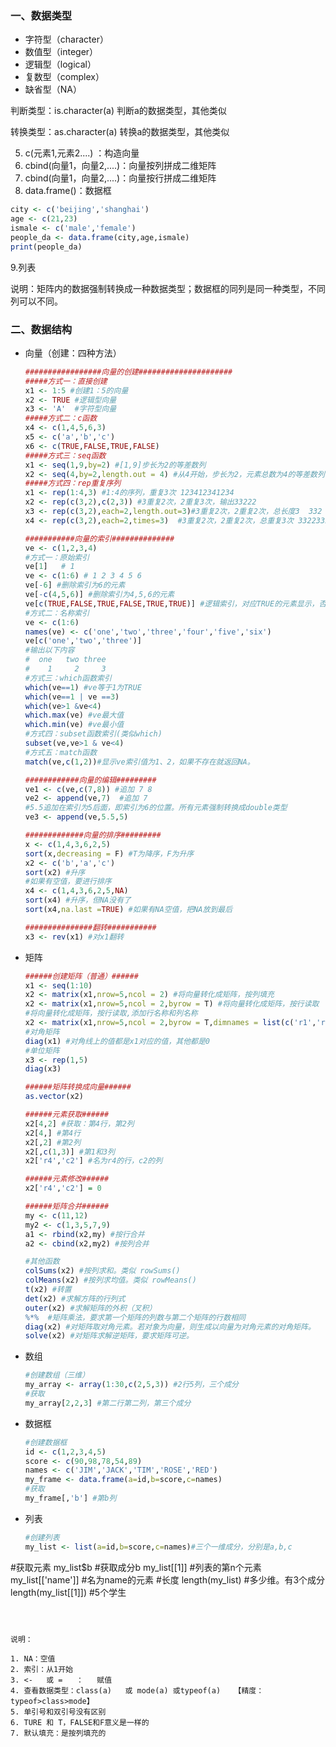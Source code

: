 ### 一、数据类型

- 字符型（character）
- 数值型（integer）
- 逻辑型（logical）
- 复数型（complex）
- 缺省型（NA）

判断类型：is.character(a)    判断a的数据类型，其他类似

转换类型：as.character(a)        转换a的数据类型，其他类似



5. c(元素1,元素2....)        ：构造向量
6. cbind(向量1，向量2,....)：向量按列拼成二维矩阵
7. cbind(向量1，向量2,....)：向量按行拼成二维矩阵
8. data.frame()：数据框

```R
city <- c('beijing','shanghai')
age <- c(21,23)
ismale <- c('male','female')
people_da <- data.frame(city,age,ismale)
print(people_da)
```

 9.列表

说明：矩阵内的数据强制转换成一种数据类型；数据框的同列是同一种类型，不同列可以不同。





### 二、数据结构

- 向量（创建：四种方法）

  ```R
  #################向量的创建#####################
  #####方式一：直接创建
  x1 <- 1:5 #创建1：5的向量
  x2 <- TRUE #逻辑型向量
  x3 <- 'A'  #字符型向量
  #####方式二：c函数
  x4 <- c(1,4,5,6,3)
  x5 <- c('a','b','c')
  x6 <- c(TRUE,FALSE,TRUE,FALSE)
  #####方式三：seq函数
  x1 <- seq(1,9,by=2) #[1,9]步长为2的等差数列
  x2 <- seq(4,by=2,length.out = 4) #从4开始，步长为2，元素总数为4的等差数列
  #####方式四：rep重复序列
  x1 <- rep(1:4,3) #1:4的序列，重复3次 123412341234
  x2 <- rep(c(3,2),c(2,3)) #3重复2次，2重复3次，输出33222
  x3 <- rep(c(3,2),each=2,length.out=3)#3重复2次，2重复2次，总长度3  332
  x4 <- rep(c(3,2),each=2,times=3)  #3重复2次，2重复2次，总重复3次 332233223322
  
  ###########向量的索引##############
  ve <- c(1,2,3,4)
  #方式一：原始索引	
  ve[1]   # 1
  ve <- c(1:6) # 1 2 3 4 5 6
  ve[-6] #删除索引为6的元素
  ve[-c(4,5,6)] #删除索引为4,5,6的元素
  ve[c(TRUE,FALSE,TRUE,FALSE,TRUE,TRUE)] #逻辑索引，对应TRUE的元素显示，否则隐藏
  #方式二：名称索引
  ve <- c(1:6)
  names(ve) <- c('one','two','three','four','five','six')
  ve[c('one','two','three')]
  #输出以下内容
  #  one   two three 
  #    1     2     3
  #方式三：which函数索引
  which(ve==1) #ve等于1为TRUE
  which(ve==1 | ve ==3)
  which(ve>1 &ve<4)
  which.max(ve) #ve最大值
  which.min(ve) #ve最小值
  #方式四：subset函数索引(类似which)
  subset(ve,ve>1 & ve<4)
  #方式五：match函数
  match(ve,c(1,2))#显示ve索引值为1、2，如果不存在就返回NA。
  
  ############向量的编辑#########
  ve1 <- c(ve,c(7,8)) #追加 7 8
  ve2 <- append(ve,7)  #追加 7
  #5.5追加在索引为5后面，即索引为6的位置。所有元素强制转换成double类型
  ve3 <- append(ve,5.5,5) 
  
  #############向量的排序#########
  x <- c(1,4,3,6,2,5)
  sort(x,decreasing = F) #T为降序，F为升序
  x2 <- c('b','a','c')
  sort(x2) #升序
  #如果有空值，要进行排序
  x4 <- c(1,4,3,6,2,5,NA)
  sort(x4) #升序，但NA没有了
  sort(x4,na.last =TRUE) #如果有NA空值，把NA放到最后
  
  ###############翻转###########
  x3 <- rev(x1) #对x1翻转
  ```

- 矩阵

  ```R
  ######创建矩阵（普通）######
  x1 <- seq(1:10)
  x2 <- matrix(x1,nrow=5,ncol = 2) #将向量转化成矩阵，按列填充
  x2 <- matrix(x1,nrow=5,ncol = 2,byrow = T) #将向量转化成矩阵，按行读取
  #将向量转化成矩阵，按行读取,添加行名称和列名称
  x2 <- matrix(x1,nrow=5,ncol = 2,byrow = T,dimnames = list(c('r1','r2','r3','r4','r5'),c('c1','c2')))
  #对角矩阵
  diag(x1) #对角线上的值都是x1对应的值，其他都是0
  #单位矩阵
  x3 <- rep(1,5)
  diag(x3)
  
  ######矩阵转换成向量######
  as.vector(x2)
  
  ######元素获取######
  x2[4,2] #获取：第4行，第2列
  x2[4,] #第4行
  x2[,2] #第2列
  x2[,c(1,3)] #第1和3列
  x2['r4','c2'] #名为r4的行，c2的列
  
  ######元素修改######
  x2['r4','c2'] = 0
  
  ######矩阵合并######
  my <- c(11,12)
  my2 <- c(1,3,5,7,9)
  a1 <- rbind(x2,my) #按行合并
  a2 <- cbind(x2,my2) #按列合并
  
  #其他函数
  colSums(x2) #按列求和。类似 rowSums()
  colMeans(x2) #按列求均值。类似 rowMeans()
  t(x2) #转置
  det(x2) #求解方阵的行列式
  outer(x2) #求解矩阵的外积（叉积）
  %*%  #矩阵乘法，要求第一个矩阵的列数与第二个矩阵的行数相同
  diag(x2) #对矩阵取对角元素。若对象为向量，则生成以向量为对角元素的对角矩阵。
  solve(x2) #对矩阵求解逆矩阵，要求矩阵可逆。 
  ```

- 数组

  ```R
  #创建数组（三维）
  my_array <- array(1:30,c(2,5,3)) #2行5列，三个成分
  #获取
  my_array[2,2,3] #第二行第二列，第三个成分
  ```

- 数据框

  ```R
  #创建数据框
  id <- c(1,2,3,4,5)
  score <- c(90,98,78,54,89)
  names <- c('JIM','JACK','TIM','ROSE','RED')
  my_frame <- data.frame(a=id,b=score,c=names)
  #获取
  my_frame[,'b'] #第b列
  ```

- 列表

  ```R
  #创建列表
  my_list <- list(a=id,b=score,c=names)#三个一维成分，分别是a,b,c
#获取元素
  my_list$b #获取成分b
  my_list[[1]] #列表的第n个元素
  my_list[['name']] #名为name的元素
  #长度
  length(my_list) #多少维。有3个成分
  length(my_list[[1]]) #5个学生
  ```
  
  

说明：

1. NA：空值
2. 索引：从1开始
3. <-   或 =   ：   赋值 
4. 查看数据类型：class(a)   或 mode(a) 或typeof(a)   【精度：typeof>class>mode】
5. 单引号和双引号没有区别
6. TURE 和 T，FALSE和F意义是一样的
7. 默认填充：是按列填充的